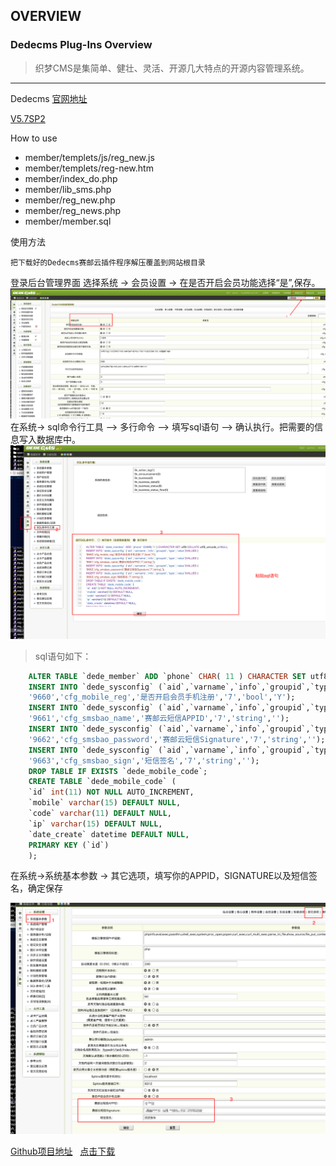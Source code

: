 ## OVERVIEW

### Dedecms Plug-Ins Overview

>织梦CMS是集简单、健壮、灵活、开源几大特点的开源内容管理系统。

------
Dedecms  [官网地址](http://www.dedecms.com/)

[V5.7SP2](https://github.com/submail-developers/dedecms_sms/archive/master.zip)

How to use

-	member/templets/js/reg_new.js
-	member/templets/reg-new.htm
-	member/index_do.php
-	member/lib_sms.php
-	member/reg_new.php
-	member/reg_news.php
-	member/member.sql


使用方法

    把下载好的Dedecms赛邮云插件程序解压覆盖到网站根目录

登录后台管理界面
	选择系统 -> 会员设置 -> 在是否开启会员功能选择“是”,保存。
![Submail](./markdown/1.png)
	在系统-> sql命令行工具 –> 多行命令 –> 填写sql语句 –> 确认执行。把需要的信息写入数据库中。
![Submail](./markdown/3.png)


>sql语句如下：
``` sql
	ALTER TABLE `dede_member` ADD `phone` CHAR( 11 ) CHARACTER SET utf8 COLLATE utf8_unicode_ci NULL;
	INSERT INTO `dede_sysconfig` (`aid`,`varname`,`info`,`groupid`,`type`,`value`)VALUES (
	'9660','cfg_mobile_reg','是否开启会员手机注册','7','bool','Y');
	INSERT INTO `dede_sysconfig` (`aid`,`varname`,`info`,`groupid`,`type`,`value`)VALUES (
	'9661','cfg_smsbao_name','赛邮云短信APPID','7','string','');
	INSERT INTO `dede_sysconfig` (`aid`,`varname`,`info`,`groupid`,`type`,`value`)VALUES (
	'9662','cfg_smsbao_password','赛邮云短信Signature','7','string','');
	INSERT INTO `dede_sysconfig` (`aid`,`varname`,`info`,`groupid`,`type`,`value`)VALUES (
	'9663','cfg_smsbao_sign','短信签名','7','string','');
	DROP TABLE IF EXISTS `dede_mobile_code`;
	CREATE TABLE `dede_mobile_code` (
	`id` int(11) NOT NULL AUTO_INCREMENT,
	`mobile` varchar(15) DEFAULT NULL,
	`code` varchar(11) DEFAULT NULL,
	`ip` varchar(15) DEFAULT NULL,
	`date_create` datetime DEFAULT NULL,
	PRIMARY KEY (`id`)
	);
```
在系统->系统基本参数 -> 其它选项，填写你的APPID，SIGNATURE以及短信签名，确定保存

![Submail](./markdown/2.png)

[Github项目地址](https://github.com/submail-developers/dedecms_sms)&nbsp;&nbsp;&nbsp;[点击下载](https://github.com/submail-developers/dedecms_sms/archive/master.zip)
